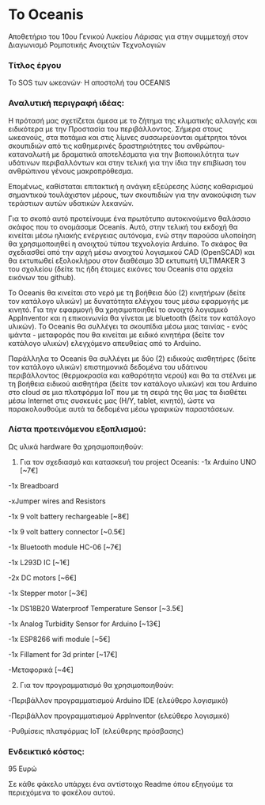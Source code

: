 # To Oceanis
Αποθετήριο του 10ου Γενικού Λυκείου Λάρισας για στην συμμετοχή στον Διαγωνισμό Ρομποτικής Ανοιχτών Τεχνολογιών

### Τίτλος έργου
Το SOS των ωκεανών· Η αποστολή του OCEANIS

### Αναλυτική περιγραφή ιδέας:

Η πρότασή μας σχετίζεται άμεσα με το ζήτημα της κλιματικής αλλαγής και ειδικότερα με την Προστασία του περιβάλλοντος. Σήμερα στους ωκεανούς, στα ποτάμια και στις λίμνες συσσωρεύονται  αμέτρητοι τόνοι σκουπιδιών από τις καθημερινές δραστηριότητες του ανθρώπου-καταναλωτή με δραματικά αποτελέσματα για την βιοποικιλότητα των υδάτινων περιβαλλόντων και στην τελική για την ίδια την επιβίωση του ανθρώπινου γένους μακροπρόθεσμα.

Επομένως, καθίσταται επιτακτική η ανάγκη εξεύρεσης λύσης καθαρισμού σημαντικού τουλάχιστον μέρους, των σκουπιδιών για την ανακούφιση των τεράστιων αυτών υδατικών λεκανών.

Για το σκοπό αυτό προτείνουμε ένα πρωτότυπο αυτοκινούμενο θαλάσσιο σκάφος που το ονομάσαμε Oceanis. Αυτό, στην τελική του εκδοχή θα κινείται μέσω ηλιακής ενέργειας αυτόνομα, ενώ στην παρούσα υλοποίηση θα χρησιμοποιηθεί η ανοιχτού τύπου τεχνολογία Arduino. Το σκάφος θα σχεδιασθεί από την αρχή μέσω ανοιχτού λογισμικού CAD (OpenSCAD) και θα εκτυπωθεί εξολοκλήρου στον διαθέσιμο 3D εκτυπωτή ULTIMAKER 3 του σχολείου (δείτε τις ήδη έτοιμες εικόνες του Oceanis στα αρχεία εικόνων του github).

Το Oceanis θα κινείται στο νερό με τη βοήθεια δύο (2) κινητήρων (δείτε τον κατάλογο υλικών) με δυνατότητα ελέγχου τους μέσω εφαρμογής με κινητό. Για την εφαρμογή θα χρησιμοποιηθεί το ανοιχτό λογισμικό AppInventor και η επικοινωνία θα γίνεται με bluetooth (δείτε τον κατάλογο υλικών). Το Oceanis θα συλλέγει τα σκουπίδια μέσω μιας ταινίας - ενός ιμάντα - μεταφοράς που θα κινείται με ειδικό κινητήρα (δείτε τον κατάλογο υλικών) ελεγχόμενο απευθείας από το Arduino.

Παράλληλα το Oceanis θα συλλέγει με δύο (2) ειδικούς αισθητήρες (δείτε τον κατάλογο υλικών) επιστημονικά δεδομένα του υδάτινου περιβάλλοντος (θερμοκρασία και καθαρότητα νερού) και θα τα στέλνει με τη βοήθεια ειδικού αισθητήρα (δείτε τον κατάλογο υλικών) και του Arduino στο cloud σε μια πλατφόρμα IoT που με τη σειρά της θα μας τα διαθέτει μέσω Internet στις συσκευές μας (Η/Υ, tablet, κινητό), ώστε να παρακολουθούμε αυτά τα δεδομένα μέσω γραφικών παραστάσεων.

### Λίστα προτεινόμενου εξοπλισμού:
Ως υλικά hardware θα χρησιμοποιηθούν:

1. Για τον σχεδιασμό και κατασκευή του project Oceanis:
-1x Arduino UNO     [~7€]

-1x Breadboard

-xJumper wires and Resistors

-1x 9 volt battery rechargeable    [~8€]

-1x 9 volt battery connector     [~0.5€]

-1x Bluetooth module HC-06      [~7€]

-1x L293D IC     [~1€]

-2x DC motors     [~6€]

-1x Stepper motor     [~3€]

-1x DS18B20 Waterproof Temperature Sensor    [~3.5€]

-1x Analog Turbidity Sensor for Arduino     [~13€]

-1x ESP8266 wifi module     [~5€]

-1x Fillament for 3d printer     [~17€]

-Μεταφορικά      [~4€]

2. Για τον προγραμματισμό  θα χρησιμοποιηθούν:

-Περιβάλλον προγραμματισμού Arduino IDE (ελεύθερο λογισμικό)

-Περιβάλλον προγραμματισμού AppInventor (ελεύθερο λογισμικό)

-Ρυθμίσεις πλατφόρμας IoT (ελεύθερης πρόσβασης)

### Ενδεικτικό κόστος:
95 Ευρώ

Σε κάθε φάκελο υπάρχει ένα αντίστοιχο Readme όπου εξηγούμε τα περιεχόμενα το φακέλου αυτού.
